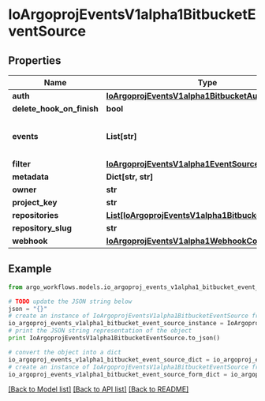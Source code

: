 # IoArgoprojEventsV1alpha1BitbucketEventSource


## Properties

Name | Type | Description | Notes
------------ | ------------- | ------------- | -------------
**auth** | [**IoArgoprojEventsV1alpha1BitbucketAuth**](IoArgoprojEventsV1alpha1BitbucketAuth.md) |  | [optional] 
**delete_hook_on_finish** | **bool** |  | [optional] 
**events** | **List[str]** | Events this webhook is subscribed to. | [optional] 
**filter** | [**IoArgoprojEventsV1alpha1EventSourceFilter**](IoArgoprojEventsV1alpha1EventSourceFilter.md) |  | [optional] 
**metadata** | **Dict[str, str]** |  | [optional] 
**owner** | **str** |  | [optional] 
**project_key** | **str** |  | [optional] 
**repositories** | [**List[IoArgoprojEventsV1alpha1BitbucketRepository]**](IoArgoprojEventsV1alpha1BitbucketRepository.md) |  | [optional] 
**repository_slug** | **str** |  | [optional] 
**webhook** | [**IoArgoprojEventsV1alpha1WebhookContext**](IoArgoprojEventsV1alpha1WebhookContext.md) |  | [optional] 

## Example

```python
from argo_workflows.models.io_argoproj_events_v1alpha1_bitbucket_event_source import IoArgoprojEventsV1alpha1BitbucketEventSource

# TODO update the JSON string below
json = "{}"
# create an instance of IoArgoprojEventsV1alpha1BitbucketEventSource from a JSON string
io_argoproj_events_v1alpha1_bitbucket_event_source_instance = IoArgoprojEventsV1alpha1BitbucketEventSource.from_json(json)
# print the JSON string representation of the object
print IoArgoprojEventsV1alpha1BitbucketEventSource.to_json()

# convert the object into a dict
io_argoproj_events_v1alpha1_bitbucket_event_source_dict = io_argoproj_events_v1alpha1_bitbucket_event_source_instance.to_dict()
# create an instance of IoArgoprojEventsV1alpha1BitbucketEventSource from a dict
io_argoproj_events_v1alpha1_bitbucket_event_source_form_dict = io_argoproj_events_v1alpha1_bitbucket_event_source.from_dict(io_argoproj_events_v1alpha1_bitbucket_event_source_dict)
```
[[Back to Model list]](../README.md#documentation-for-models) [[Back to API list]](../README.md#documentation-for-api-endpoints) [[Back to README]](../README.md)


